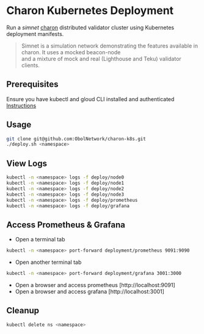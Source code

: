 # Charon Kubernetes Deployment

Run a *simnet* [charon](https://github.com/ObolNetwork/charon) distributed validator cluster using Kubernetes deployment manifests.

> Simnet is a simulation network demonstrating the features available in charon. It uses a mocked beacon-node  
> and a mixture of mock and real (Lighthouse and Teku) validator clients.

## Prerequisites
Ensure you have kubectl and gloud CLI installed and authenticated [Instructions](https://github.com/ObolNetwork/obol-infrastructure/tree/main/environments/development)

## Usage
```sh
git clone git@github.com:ObolNetwork/charon-k8s.git
./deploy.sh <namespace>
```

## View Logs
```sh
kubectl -n <namespace> logs -f deploy/node0
kubectl -n <namespace> logs -f deploy/node1
kubectl -n <namespace> logs -f deploy/node2
kubectl -n <namespace> logs -f deploy/node3
kubectl -n <namespace> logs -f deploy/prometheus
kubectl -n <namespace> logs -f deploy/grafana
```

## Access Prometheus & Grafana
- Open a terminal tab
```sh
kubectl -n <namespace> port-forward deployment/prometheus 9091:9090
```
- Open another terminal tab
```sh
kubectl -n <namespace> port-forward deployment/grafana 3001:3000
```
- Open a browser and access prometheus [http://localhost:9091]
- Open a browser and access grafana [http://localhost:3001]

## Cleanup
```sh
kubectl delete ns <namespace>
```
